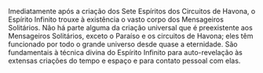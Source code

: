 ﻿Imediatamente após a criação dos Sete Espíritos dos Circuitos de Havona, o Espírito Infinito trouxe à existência o vasto corpo dos Mensageiros Solitários. Não há parte alguma da criação universal que é preexistente aos Mensageiros Solitários, exceto o Paraíso e os circuitos de Havona; eles têm funcionado por todo o grande universo desde quase a eternidade. São fundamentais à técnica divina do Espírito Infinito para auto-revelação às extensas criações do tempo e  espaço e para contato pessoal com elas.